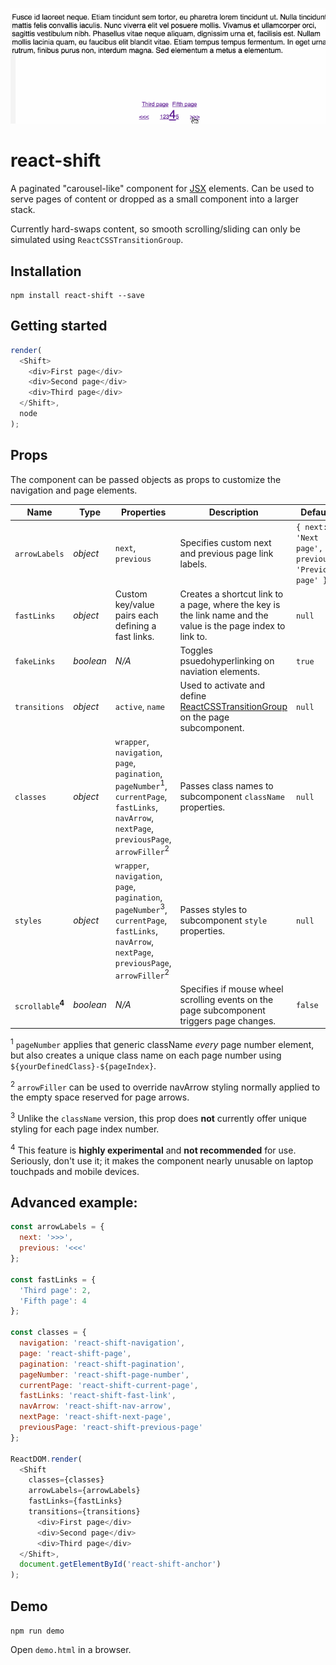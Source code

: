 ![](./example.gif)

# react-shift
A paginated "carousel-like" component for [JSX](https://facebook.github.io/react/docs/jsx-in-depth.html) elements. Can be used to serve pages of content or dropped as a small component into a larger stack.

Currently hard-swaps content, so smooth scrolling/sliding can only be simulated using `ReactCSSTransitionGroup`.

## Installation
```
npm install react-shift --save
```

## Getting started
```js
render(
  <Shift>
    <div>First page</div>
    <div>Second page</div>
    <div>Third page</div>
  </Shift>,
  node
);
```

## Props
The component can be passed objects as props to customize the navigation and page elements.

Name | Type | Properties | Description | Default
------------- | ------------- | ------------- | ------------- | -------------
`arrowLabels` | *object* | `next`, `previous` | Specifies custom next and previous page link labels. | `{ next: 'Next page', previous: 'Previous page' }`
`fastLinks` | *object* | Custom key/value pairs each defining a fast links. |  Creates a shortcut link to a page, where the key is the link name and the value is the page index to link to. | `null`
`fakeLinks` | *boolean* | *N/A* |  Toggles psuedohyperlinking on naviation elements. | `true`
`transitions` | *object* | `active`, `name` | Used to activate and define [ReactCSSTransitionGroup](https://facebook.github.io/react/docs/animation.html) on the page subcomponent. | `null`
`classes` | *object* | `wrapper`, `navigation`, `page`, `pagination`, `pageNumber`<sup>1</sup>, `currentPage`, `fastLinks`, `navArrow`, `nextPage`, `previousPage`, `arrowFiller`<sup>2</sup> | Passes class names to subcomponent `className` properties. | `null`
`styles` | *object* | `wrapper`, `navigation`, `page`, `pagination`, `pageNumber`<sup>3</sup>, `currentPage`, `fastLinks`, `navArrow`, `nextPage`, `previousPage`, `arrowFiller`<sup>2</sup> | Passes styles to subcomponent `style` properties. | `null`
`scrollable`<sup>**4**</sup> | *boolean* | *N/A* | Specifies if mouse wheel scrolling events on the page subcomponent triggers page changes. | `false`

<sup>1</sup> `pageNumber` applies that generic className *every* page number element, but also creates a unique class name on each page number using `${yourDefinedClass}-${pageIndex}`.

<sup>2</sup> `arrowFiller` can be used to override navArrow styling normally applied to the empty space reserved for page arrows.

<sup>3</sup> Unlike the `className` version, this prop does **not** currently offer unique styling for each page index number.

<sup>4</sup> This feature is **highly experimental** and **not recommended** for use. Seriously, don't use it; it makes the component nearly unusable on laptop touchpads and mobile devices.

## Advanced example:
```js
const arrowLabels = {
  next: '>>>',
  previous: '<<<'
};

const fastLinks = {
  'Third page': 2,
  'Fifth page': 4
};

const classes = {
  navigation: 'react-shift-navigation',
  page: 'react-shift-page',
  pagination: 'react-shift-pagination',
  pageNumber: 'react-shift-page-number',
  currentPage: 'react-shift-current-page',
  fastLinks: 'react-shift-fast-link',
  navArrow: 'react-shift-nav-arrow',
  nextPage: 'react-shift-next-page',
  previousPage: 'react-shift-previous-page'
};

ReactDOM.render(
  <Shift
    classes={classes}
    arrowLabels={arrowLabels}
    fastLinks={fastLinks}
    transitions={transitions}
      <div>First page</div>
      <div>Second page</div>
      <div>Third page</div>
  </Shift>,
  document.getElementById('react-shift-anchor')
);
```

## Demo

`npm run demo`

Open `demo.html` in a browser.
